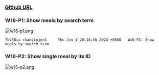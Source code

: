 ### [Github URL](https://github.com/changiojen1/1112-1N-js-demo-208410224.git)

### W16-P1: Show meals by search term

![w16-p1.png](https://ztflbjygdewbkwpghxwx.supabase.co/storage/v1/object/public/md-img/img/w16-p1.png)

```
7b7f0ca changiojen1     Thu Jun 1 20:16:56 2023 +0800   W16-P1: Show meals by search term
```

### W16-P2: Show single meal by its ID

![w16-p2.png](https://ztflbjygdewbkwpghxwx.supabase.co/storage/v1/object/public/md-img/img/w16-p2.png)

```

```
